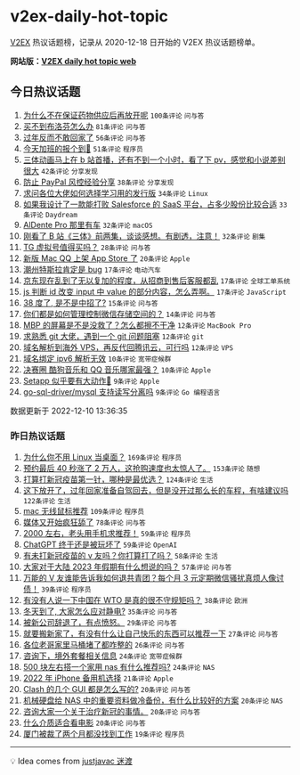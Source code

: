 # v2ex-daily-hot-topic

[V2EX](https://www.v2ex.com/) 热议话题榜，记录从 2020-12-18 日开始的 V2EX 热议话题榜单。

**网站版：[V2EX daily hot topic web](https://boojack.github.io/v2ex-daily-hot-topic-web/)**

## 今日热议话题

<!-- TODAY BEGIN -->

1. [为什么不在保证药物供应后再放开呢](https://www.v2ex.com/t/901531) `100条评论` `问与答`
1. [买不到布洛芬怎么办](https://www.v2ex.com/t/901507) `81条评论` `问与答`
1. [过年反而不敢回家了](https://www.v2ex.com/t/901483) `56条评论` `问与答`
1. [今天加班的报个到🙋‍](https://www.v2ex.com/t/901489) `51条评论` `程序员`
1. [三体动画马上在 b 站首播，还有不到一个小时，看了下 pv，感觉和小说差别很大](https://www.v2ex.com/t/901482) `42条评论` `分享发现`
1. [防止 PayPal 风控经验分享](https://www.v2ex.com/t/901493) `38条评论` `分享发现`
1. [求问各位大佬如何选择学习用的发行版](https://www.v2ex.com/t/901479) `34条评论` `Linux`
1. [如果我设计了一款能打败 Salesforce 的 SaaS 平台，占多少股份比较合适](https://www.v2ex.com/t/901529) `33条评论` `Daydream`
1. [AlDente Pro 那里有车](https://www.v2ex.com/t/901505) `32条评论` `macOS`
1. [刚看了 B 站《三体》前两集，谈谈感想。有剧透，注意！](https://www.v2ex.com/t/901528) `32条评论` `剧集`
1. [TG 虚拟号值得买吗？](https://www.v2ex.com/t/901581) `28条评论` `问与答`
1. [新版 Mac QQ 上架 App Store 了](https://www.v2ex.com/t/901526) `20条评论` `Apple`
1. [潮州特斯拉肯定是 bug](https://www.v2ex.com/t/901595) `17条评论` `电动汽车`
1. [京东现在乱到了无以复加的程度，从招商到售后客服都乱](https://www.v2ex.com/t/901537) `17条评论` `全球工单系统`
1. [js 判断 id 改变 input 中 value 的部分内容，怎么弄啊。](https://www.v2ex.com/t/901476) `17条评论` `JavaScript`
1. [38 度了, 是不是中招了?](https://www.v2ex.com/t/901594) `15条评论` `问与答`
1. [你们都是如何管理控制微信存储空间的？](https://www.v2ex.com/t/901478) `14条评论` `问与答`
1. [MBP 的屏幕是不是没救了？怎么都擦不干净](https://www.v2ex.com/t/901572) `12条评论` `MacBook Pro`
1. [求熟悉 git 大佬，遇到一个 git 问题阻塞](https://www.v2ex.com/t/901504) `12条评论` `git`
1. [域名解析到海外 VPS，再反代回腾讯云，可行吗](https://www.v2ex.com/t/901494) `12条评论` `VPS`
1. [域名绑定 ipv6 解析无效](https://www.v2ex.com/t/901554) `10条评论` `宽带症候群`
1. [决赛圈 酷狗音乐和 QQ 音乐哪家最强？](https://www.v2ex.com/t/901523) `10条评论` `Apple`
1. [Setapp 似乎要有大动作🤔](https://www.v2ex.com/t/901532) `9条评论` `Apple`
1. [go-sql-driver/mysql 支持读写分离吗](https://www.v2ex.com/t/901500) `9条评论` `Go 编程语言`

数据更新于 2022-12-10 13:36:35

<!-- TODAY END -->

### 昨日热议话题

<!-- YESTERDAY BEGIN -->

1. [为什么你不用 Linux 当桌面？](https://www.v2ex.com/t/901241) `169条评论` `程序员`
1. [预约最后 40 秒涨了 2 万人，这抢购速度也太惊人了。](https://www.v2ex.com/t/901263) `153条评论` `随想`
1. [打算打新冠疫苗第一针，哪种是最优选？](https://www.v2ex.com/t/901291) `124条评论` `生活`
1. [这下放开了，过年回家准备自驾回去，但是没开过那么长的车程，有啥建议吗](https://www.v2ex.com/t/901261) `122条评论` `生活`
1. [mac 无线鼠标推荐](https://www.v2ex.com/t/901238) `109条评论` `程序员`
1. [媒体又开始疯狂舔了](https://www.v2ex.com/t/901371) `78条评论` `问与答`
1. [2000 左右，老头用手机求推荐！](https://www.v2ex.com/t/901243) `59条评论` `程序员`
1. [ChatGPT 终于还是被玩坏了](https://www.v2ex.com/t/901284) `59条评论` `OpenAI`
1. [有未打新冠疫苗的 v 友吗？你打算打了吗？](https://www.v2ex.com/t/901398) `58条评论` `生活`
1. [大家对于大陆 2023 年假期有什么想说的吗？](https://www.v2ex.com/t/901289) `57条评论` `问与答`
1. [万能的 V 友谁能告诉我如何退共青团？每个月 3 元定期微信骚扰真烦人像讨债！](https://www.v2ex.com/t/901410) `39条评论` `程序员`
1. [有没有人说一下中国在 WTO 是真的很不守规矩吗？](https://www.v2ex.com/t/901446) `38条评论` `欧洲`
1. [冬天到了, 大家怎么应对静电?](https://www.v2ex.com/t/901333) `35条评论` `问与答`
1. [被新公司辞退了，有点愤怒。](https://www.v2ex.com/t/901326) `29条评论` `问与答`
1. [就要搬新家了，有没有什么让自己快乐的东西可以推荐一下](https://www.v2ex.com/t/901379) `27条评论` `问与答`
1. [各位老哥家里马桶堵了都咋整的](https://www.v2ex.com/t/901408) `26条评论` `问与答`
1. [咨询下，境外套餐相关信息](https://www.v2ex.com/t/901397) `24条评论` `宽带症候群`
1. [500 块左右搭一个家用 nas 有什么推荐吗?](https://www.v2ex.com/t/901346) `24条评论` `NAS`
1. [2022 年 iPhone 备用机选择](https://www.v2ex.com/t/901285) `21条评论` `Apple`
1. [Clash 的几个 GUI 都是怎么写的?](https://www.v2ex.com/t/901442) `20条评论` `问与答`
1. [机械硬盘给 NAS 中的重要资料做冷备份，有什么比较好的方案](https://www.v2ex.com/t/901388) `20条评论` `NAS`
1. [咨询大家一个关于治疗新冠的事情。](https://www.v2ex.com/t/901282) `20条评论` `问与答`
1. [什么介质适合看电影](https://www.v2ex.com/t/901259) `20条评论` `问与答`
1. [厦门被裁了两个月都没找到工作](https://www.v2ex.com/t/901318) `19条评论` `程序员`

<!-- YESTERDAY END -->

---

💡 Idea comes from [justjavac 迷渡](https://github.com/justjavac/)

